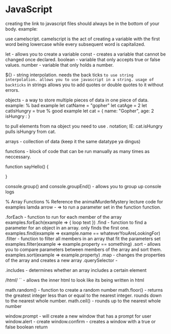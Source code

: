 # JavaScript

creating the link to javascript files should always be in the bottom of your body.
example:
<!-- <script src ="app.js"><script> -->
use camelscript. camelscript is the act of creating a variable with the first word being lowercase while every subsequent word is capitalized.

let - allows you to create a variable
const - creates a variable that cannot be changed once declared.
boolean - variable that only accepts true or false values.
number - variable that only holds a number.

${} - string interpolation. needs the back ticks `` to use string interpolation. allows you to use javascript in a string.
usage of backticks `` in strings allows you to add quotes or double quotes to it without errors.

objects - a way to store multiple pieces of data in one piece of data.
example:
% bad example
let catName = "gopher"
let catAge = 2
let catIsHungry = true
% good example
let cat = {
  name: "Gopher",
  age: 2
  isHungry :
}

to pull elements from na object you need to use . notation; IE: cat.isHungry pulls isHungry from cat.

arrays - collection of data (keep it the same datatype ya dingus)

functions - block of code that can be run manually as many times as neccessary.

function sayHello() {

}



console.group() and console.groupEnd() - allows you to group up console logs 

% Array Functions
% Reference the animalMurderMystery lecture code for examples
lamda arrow - => to run a parameter set in the function function.

.forEach - function to run for each member of the array
examples.forEach(example => {
  loop text
})
.find - function to find a parameter for an object in an array. only finds the first one.
examples.find(example => example.name == whateverYouAreLookingFor)
.filter - function to filter all members in an array that fit the parameters set
examples.filter(example => example.property == something)
.sort - allows you to compare parameters between members of the array and sort them.
examples.sort(example => example.property)
.map - changes the properties of the array and creates a new array
.querySelector - 

.includes - determines whether an array includes a certain element

/*html*/ `` - allows the inner html to look like its being written in html



math.random() - function to create a random number
math.floor() - returns the greatest integer less than or equal to the nearest integer. rounds down to the nearest whole number.
math.ceil() - rounds up to the nearest whole number

window.prompt - will create a new window that has a prompt for user
window.alert - create
window.confirm - creates a window with a true or false boolean return
